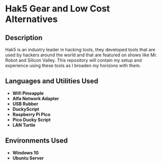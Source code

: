 <h1>Hak5 Gear and Low Cost Alternatives</h1>

<h2>Description</h2>
Hak5 is an industry leader in hacking tools, they developed tools that are used by hackers around the world and that are featured on shows like Mr. Robot and Silicon Valley. This repository will contain my setup and experience using these tools as I broaden my horizons with them. 
<br />


<h2>Languages and Utilities Used</h2>
 
- <b>Wifi Pineapple</b>
- <b>Alfa Network Adapter</b>
- <b>USB Rubber</b>
- <b>DuckyScript</b>
- <b>Raspberry Pi Pico</b>
- <b>Pico Ducky Script</b>
- <b>LAN Turtle</b>

<h2>Environments Used </h2>

- <b>Windows 10</b>
- <b>Ubuntu Server</b>


<!--
 ```diff
- text in red
+ text in green
! text in orange
# text in gray
@@ text in purple (and bold)@@
```
--!>
